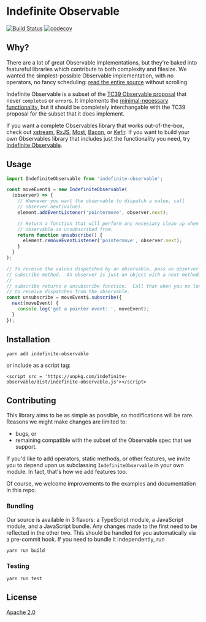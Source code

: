 # Indefinite Observable ##

[![Build Status](https://travis-ci.org/material-motion/indefinite-observable-js.svg?branch=develop)](https://travis-ci.org/material-motion/indefinite-observable-js)
[![codecov](https://codecov.io/gh/material-motion/indefinite-observable-js/branch/develop/graph/badge.svg)](https://codecov.io/gh/material-motion/indefinite-observable-js)

## Why? ##

There are a lot of great Observable implementations, but they're baked into featureful libraries which contribute to both complexity and filesize.  We wanted the simplest-possible Observable implementation, with no operators, no fancy scheduling: [read the entire source](https://github.com/material-motion/indefinite-observable-js/blob/develop/dist/index.js) without scrolling.

Indefinite Observable is a subset of the [TC39 Observable proposal](https://tc39.github.io/proposal-observable/) that never `complete`s or `error`s.  It implements the [minimal-necessary functionality](https://en.wikipedia.org/wiki/You_aren't_gonna_need_it), but it should be completely interchangable with the TC39 proposal for the subset that it does implement.

If you want a complete Observables library that works out-of-the-box, check out [xstream](https://github.com/staltz/xstream/), [RxJS](https://github.com/ReactiveX/RxJS/), [Most](https://github.com/cujojs/most/), [Bacon](https://github.com/baconjs/bacon.js/), or [Kefir](https://github.com/rpominov/kefir/).  If you want to build your own Observables library that includes just the functionality you need, try [Indefinite Observable](https://github.com/material-motion/indefinite-observable-js/#indefinite-observable).

## Usage ##

```javascript
import IndefiniteObservable from 'indefinite-observable';

const moveEvent$ = new IndefiniteObservable(
  (observer) => {
    // Whenever you want the observable to dispatch a value, call
    // observer.next(value).
    element.addEventListener('pointermove', observer.next);

    // Return a function that will perform any necessary clean up when the
    // observable is unsubscribed from.
    return function unsubscribe() {
      element.removeEventListener('pointermove', observer.next);
    }
  }
);

// To receive the values dispatched by an observable, pass an observer to its
// subscribe method.  An observer is just an object with a next method.
//
// subscribe returns a unsubscribe function.  Call that when you no longer want
// to receive dispatches from the observable.
const unsubscribe = moveEvent$.subscribe({
  next(moveEvent) {
    console.log('got a pointer event: ', moveEvent);
  }
});
```

## Installation ##

```
yarn add indefinite-observable
```

or include as a script tag:

```
<script src = 'https://unpkg.com/indefinite-observable/dist/indefinite-observable.js'></script>
```

## Contributing ##

This library aims to be as simple as possible, so modifications will be rare.  Reasons we might make changes are limited to:

- bugs, or
- remaining compatible with the subset of the Observable spec that we support.

If you'd like to add operators, static methods, or other features, we invite you to depend upon us subclassing `IndefiniteObservable` in your own module.  In fact, that's how we add features too.

Of course, we welcome improvements to the examples and documentation in this repo.

### Bundling ###

Our source is available in 3 flavors: a TypeScript module, a JavaScript module, and a JavaScript bundle.  Any changes made to the first need to be reflected in the other two.  This should be handled for you automatically via a pre-commit hook.  If you need to bundle it independently, run

```
yarn run build
```

### Testing ###

```
yarn run test
```

## License ##

[Apache 2.0](http://www.apache.org/licenses/LICENSE-2.0)
